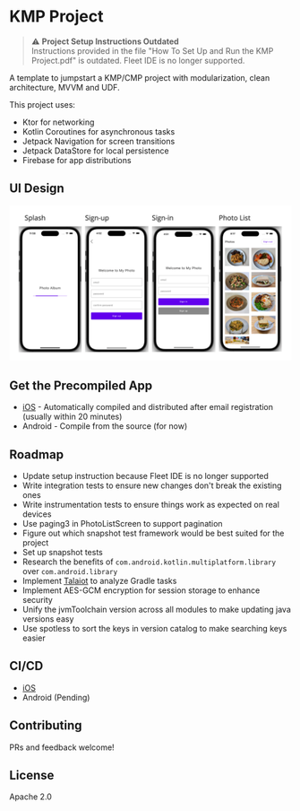 # KMP Project

> ⚠️ **Project Setup Instructions Outdated**  
> Instructions provided in the file "How To Set Up and Run the KMP Project.pdf" is outdated. Fleet IDE is no longer supported.

A template to jumpstart a KMP/CMP project with modularization, clean architecture, MVVM and UDF.

This project uses:
- Ktor for networking
- Kotlin Coroutines for asynchronous tasks
- Jetpack Navigation for screen transitions
- Jetpack DataStore for local persistence
- Firebase for app distributions

## UI Design
![UI Design](ui_design.png)

## Get the Precompiled App
- [iOS](https://aungthiha.github.io/iOSAppAccessAutomation/pages/firebase-setup.html) - Automatically compiled and distributed after email registration (usually within 20 minutes)
- Android - Compile from the source (for now)

## Roadmap
- Update setup instruction because Fleet IDE is no longer supported 
- Write integration tests to ensure new changes don't break the existing ones
- Write instrumentation tests to ensure things work as expected on real devices
- Use paging3 in PhotoListScreen to support pagination
- Figure out which snapshot test framework would be best suited for the project
- Set up snapshot tests
- Research the benefits of `com.android.kotlin.multiplatform.library` over `com.android.library`
- Implement [Talaiot](https://github.com/cdsap/Talaiot) to analyze Gradle tasks
- Implement AES-GCM encryption for session storage to enhance security
- Unify the jvmToolchain version across all modules to make updating java versions easy
- Use spotless to sort the keys in version catalog to make searching keys easier

## CI/CD
- [iOS](https://github.com/AungThiha/iOSAppAccessAutomation)
- Android (Pending)

## Contributing
PRs and feedback welcome!

## License
Apache 2.0